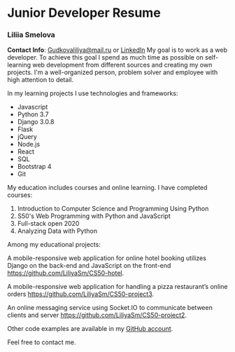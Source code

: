 # Junior Developer Resume

### Liliia Smelova

**Contact Info**:  Gudkovaliliya@mail.ru or [LinkedIn](http://LinkedIn.com)
My goal is to work as a web developer. To achieve this goal I spend as much time as possible on self-learning web development from different sources and creating my own projects. I'm a well-organized person, problem solver and employee with high attention to detail. 

In my learning projects I use technologies and frameworks:
* Javascript
* Python 3.7
* Django 3.0.8
* Flask
* jQuery
* Node.js
* React
* SQL
* Bootstrap 4
* Git

My education includes courses and online learning. I have completed courses:

1. Introduction to Computer Science and Programming Using Python 
2. S50's Web Programming with Python and JavaScript
3. Full-stack open 2020
4. Analyzing Data with Python 

Among my educational projects:

A mobile-responsive web application for online hotel booking utilizes Django on the back-end and JavaScript on the front-end https://github.com/LiliyaSm/CS50-hotel.

A mobile-responsive web application for handling a pizza restaurant’s online orders https://github.com/LiliyaSm/CS50-project3.

An online messaging service using Socket.IO to communicate between clients and server https://github.com/LiliyaSm/CS50-project2.

Other code examples are available in my [GitHub account](https://github.com/LiliyaSm).

Feel free to contact me.